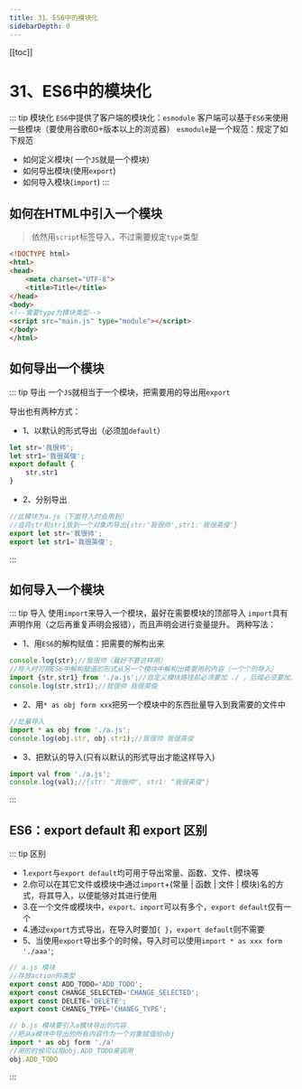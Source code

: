 ```yaml
---
title: 31、ES6中的模块化
sidebarDepth: 0
---
```

[[toc]]
# 31、ES6中的模块化
::: tip 模块化
`ES6`中提供了客户端的模块化：`esmodule`
客户端可以基于`ES6`来使用一些模块（要使用谷歌60+版本以上的浏览器）
`esmodule`是一个规范：规定了如下规范
- 如何定义模块( 一个`JS`就是一个模块)
- 如何导出模块(使用`export`)
- 如何导入模块(`import`)
:::
## 如何在HTML中引入一个模块
>依然用`script`标签导入，不过需要规定`type`类型
```html
<!DOCTYPE html>
<html>
<head>
    <meta charset="UTF-8">
    <title>Title</title>
</head>
<body>
<!--需要type为模块类型-->
<script src="main.js" type="module"></script>
</body>
</html>
```
## 如何导出一个模块
::: tip 导出
一个`JS`就相当于一个模块，把需要用的导出用`export`

导出也有两种方式：
- 1、以默认的形式导出（必须加`default`）
```js
let str='我很帅';
let str1='我很英俊';
export default {
    str,str1
}
```
- 2、分别导出
```js
//此模块为a.js（下面导入时会用到）
//会将str和str1放到一个对象内导出{str:'我很帅',str1:'我很英俊'}
export let str='我很帅';
export let str1='我很英俊';
```
:::
## 如何导入一个模块
::: tip 导入
使用`import`来导入一个模块，最好在需要模块的顶部导入
`import`具有声明作用（之后再重复声明会报错），而且声明会进行变量提升。
两种写法：
- 1、用`ES6`的解构赋值：把需要的解构出来
```js
console.log(str);//我很帅（最好不要这样用）
//导入时可用ES6中解构赋值的形式从另一个模块中解构出需要用的内容（一个个的导入）
import {str,str1} from './a.js';//自定义模块路径前必须要加 ./ ，后缀必须要加.js，不然会报错
console.log(str,str1);//我很帅 我很英俊
```
- 2、用`* as obj form xxx`把另一个模块中的东西批量导入到我需要的文件中
```js
//批量导入
import * as obj from './a.js';
console.log(obj.str, obj.str1);//我很帅 我很英俊
```
- 3、把默认的导入(只有以默认的形式导出才能这样导入)
```js
import val from './a.js';
console.log(val);//{str: "我很帅", str1: "我很英俊"}
```
:::
## ES6：export default 和 export 区别
::: tip 区别
- 1.`export`与`export default`均可用于导出常量、函数、文件、模块等
- 2.你可以在其它文件或模块中通过`import`+(常量 | 函数 | 文件 | 模块)名的方式，将其导入，以便能够对其进行使用
- 3.在一个文件或模块中，`export、import`可以有多个，`export default`仅有一个
- 4.通过`export`方式导出，在导入时要加`{ }`，`export default`则不需要
- 5、当使用`export`导出多个的时候，导入时可以使用`import * as xxx form './aaa'`;
```js
// a.js 模块
//存放action的类型
export const ADD_TODO='ADD_TODO';
export const CHANGE_SELECTED='CHANGE_SELECTED';
export const DELETE='DELETE';
export const CHANEG_TYPE='CHANEG_TYPE';

// b.js 模块要引入a模块导出的内容
//把从a模块中导出的所有内容作为一个对象赋值给obj
import * as obj form './a'
//用的时候可以用obj.ADD_TODO来调用
obj.ADD_TODO
```
:::